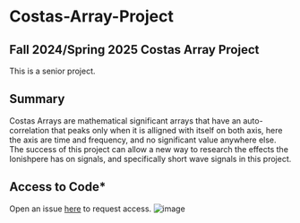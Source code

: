 # Costas-Array-Project


## Fall 2024/Spring 2025 Costas Array Project
This is a senior project. 

## Summary
Costas Arrays are mathematical significant arrays that have an auto-correlation that peaks only when it is alligned with itself on both axis, here the axis are time and frequency, and no significant value anywhere else. The success of this project can allow a new way to research the effects the Ionishpere has on signals, and specifically short wave signals in this project.
 
## Access to Code*
Open an issue [here](https://github.com/solomonae/Costas-Array-Project/issues) to request access.
![image](https://github.com/user-attachments/assets/e4030c3e-0c25-4d7b-9337-eb3cfa60e34e)
